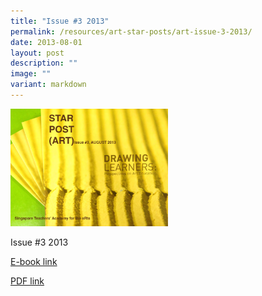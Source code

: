 ```yaml
---
title: "Issue #3 2013"
permalink: /resources/art-star-posts/art-issue-3-2013/
date: 2013-08-01
layout: post
description: ""
image: ""
variant: markdown
---
```

<img src="/images/sdgsd.png" style="width:50%">
		 
Issue #3 2013

[E-book link](https://issuu.com/moe_star/docs/2013_star-post_art_3)

[PDF link](/files/c80954b8f_u2751.pdf)